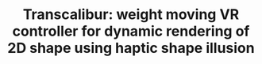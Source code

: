 ---
layout: 'page'
title: 'Transcalibur: weight moving VR controller for dynamic rendering of 2D shape using haptic shape illusion'
authors: 'Jotaro Shigeyama, Takeru Hashimoto, Shigeo Yoshida, Taiju Aoki, Takuji Narumi, Tomohiro Tanikawa, Michitaka Hirose'
venue: 'SIGGRAPH 2018'
doi: 'https://doi.org/10.1145/3214907.3214923'
pdf: 'https://drive.google.com/file/d/10sCZAgnrKO_ivDU4m5-wezegDNXjNs7z/view?usp=sharing'
reason: 'Exploring xyz in the abc space is really interesting. The x and the y are well done in this paper.'
picked_by: 'Anup'
---